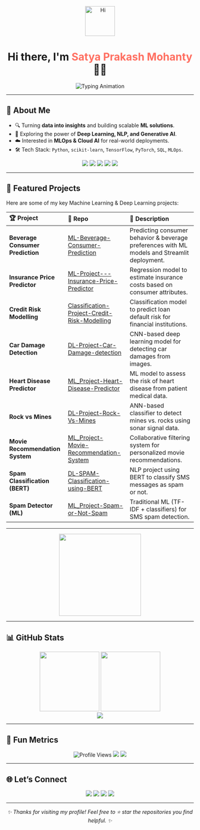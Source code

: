 <!-- Profile Header -->
<div align="center">
  <img src="https://media.giphy.com/media/qgQUl7yX30S8K8z8Nn/giphy.gif" width="80px" alt="Hi" />
  <h1>Hi there, I'm <span style="color:#FF6F61">Satya Prakash Mohanty</span> 👨‍💻</h1>

  <!-- Typing Effect -->
  <img src="https://readme-typing-svg.herokuapp.com?font=Fira+Code&pause=1000&center=true&vCenter=true&width=500&lines=Data+Science+Enthusiast;Machine+Learning+Engineer;Deep+Learning+Practitioner;Always+Learning+%26+Building!" alt="Typing Animation" />
</div>

---

## 🚀 About Me

- 🔍 Turning **data into insights** and building scalable **ML solutions**.  
- 🤖 Exploring the power of **Deep Learning, NLP, and Generative AI**.  
- ☁️ Interested in **MLOps & Cloud AI** for real-world deployments.  
- 🛠️ Tech Stack: `Python`, `scikit-learn`, `TensorFlow`, `PyTorch`, `SQL`, `MLOps`.

<p align="center">
  <img src="https://img.shields.io/badge/Python-3776AB?style=for-the-badge&logo=python&logoColor=white"/>
  <img src="https://img.shields.io/badge/TensorFlow-FF6F00?style=for-the-badge&logo=tensorflow&logoColor=white"/>
  <img src="https://img.shields.io/badge/PyTorch-EE4C2C?style=for-the-badge&logo=pytorch&logoColor=white"/>
  <img src="https://img.shields.io/badge/scikit--learn-F7931E?style=for-the-badge&logo=scikit-learn&logoColor=white"/>
  <img src="https://img.shields.io/badge/MLOps-0A66C2?style=for-the-badge&logo=azuredevops&logoColor=white"/>
</p>

---

## 🔬 Featured Projects

Here are some of my key Machine Learning & Deep Learning projects:

| 🏆 Project | 🔧 Repo | 📖 Description |
| :--- | :--- | :--- |
| **Beverage Consumer Prediction** | [ML-Beverage-Consumer-Prediction](https://github.com/Satya-789/ML-Beverage-Consumer-Prediction) | Predicting consumer behavior & beverage preferences with ML models and Streamlit deployment. |
| **Insurance Price Predictor** | [ML-Project---Insurance-Price-Predictor](https://github.com/Satya-789/ML-Project---Insurance-Price-Predictor) | Regression model to estimate insurance costs based on consumer attributes. |
| **Credit Risk Modelling** | [Classification-Project-Credit-Risk-Modelling](https://github.com/Satya-789/Classification-Project-Credit-Risk-Modelling) | Classification model to predict loan default risk for financial institutions. |
| **Car Damage Detection** | [DL-Project-Car-Damage-detection](https://github.com/Satya-789/DL-Project-Car-Damage-detection) | CNN-based deep learning model for detecting car damages from images. |
| **Heart Disease Predictor** | [ML_Project-Heart-Disease-Predictor](https://github.com/Satya-789/ML_Project-Heart-Disease-Predictor) | ML model to assess the risk of heart disease from patient medical data. |
| **Rock vs Mines** | [DL-Project-Rock-Vs-Mines](https://github.com/Satya-789/DL-Project-Rock-Vs-Mines) | ANN-based classifier to detect mines vs. rocks using sonar signal data. |
| **Movie Recommendation System** | [ML_Project-Movie-Recommendation-System](https://github.com/Satya-789/ML_Project-Movie-Recommendation-System) | Collaborative filtering system for personalized movie recommendations. |
| **Spam Classification (BERT)** | [DL-SPAM-Classification-using-BERT](https://github.com/Satya-789/DL-SPAM-Classification-using-BERT) | NLP project using BERT to classify SMS messages as spam or not. |
| **Spam Detector (ML)** | [ML_Project-Spam-or-Not-Spam](https://github.com/Satya-789/ML_Project-Spam-or-Not-Spam) | Traditional ML (TF-IDF + classifiers) for SMS spam detection. |

---

<p align="center">
  <img src="https://media.giphy.com/media/du3J3cXyzhj75IOgvA/giphy.gif" width="220px" />
</p>

---

## 📊 GitHub Stats

<div align="center">
  <img src="https://github-readme-stats.vercel.app/api?username=Satya-789&show_icons=true&theme=tokyonight&hide_border=true" height="160"/>
  <img src="https://github-readme-streak-stats.herokuapp.com/?user=Satya-789&theme=tokyonight&hide_border=true" height="160"/>
</div>

<div align="center">
  <img src="https://github-profile-trophy.vercel.app/?username=Satya-789&theme=radical&no-frame=true&margin-w=10&row=1&column=6" />
</div>

---

## 🌟 Fun Metrics

<div align="center">
  <img src="https://komarev.com/ghpvc/?username=Satya-789&style=for-the-badge&color=blue" alt="Profile Views"/>
  <img src="https://img.shields.io/github/followers/Satya-789?label=Followers&style=for-the-badge&color=red"/>
  <img src="https://img.shields.io/github/stars/Satya-789?label=Stars&style=for-the-badge&color=yellow"/>
</div>

---

## 🌐 Let’s Connect

<p align="center">
  <a href="https://www.linkedin.com/in/satya-prakash-mohanty/"><img src="https://img.shields.io/badge/LinkedIn-0A66C2.svg?style=for-the-badge&logo=linkedin&logoColor=white"/></a>
  <a href="mailto:dssatyaprakash@gmail.com"><img src="https://img.shields.io/badge/Email-D14836.svg?style=for-the-badge&logo=gmail&logoColor=white"/></a>
  <a href="YOUR_KAGGLE_PROFILE_URL_HERE"><img src="https://img.shields.io/badge/Kaggle-20BEFF.svg?style=for-the-badge&logo=kaggle&logoColor=white"/></a>
  <a href="https://github.com/Satya-789"><img src="https://img.shields.io/badge/GitHub-181717.svg?style=for-the-badge&logo=github&logoColor=white"/></a>
</p>

---

<div align="center">
  <em>✨ Thanks for visiting my profile! Feel free to ⭐ star the repositories you find helpful. ✨</em>
</div>
